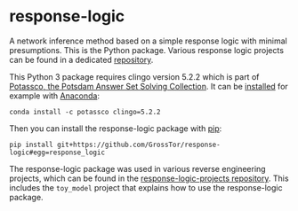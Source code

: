 # response-logic
A network inference method based on a simple response logic with minimal presumptions. This is the Python package. Various response logic projects can be found in a dedicated [repository](https://github.com/GrossTor/response-logic-projects).

This Python 3 package requires clingo version 5.2.2 which is part of [Potassco, the Potsdam Answer Set Solving Collection](https://potassco.org/).
It can be [installed](https://github.com/potassco/clingo/blob/master/INSTALL.md) for example with [Anaconda](https://www.anaconda.com/):

```
conda install -c potassco clingo=5.2.2
```

Then you can install the response-logic package with [pip](https://pypi.org/project/pip/):

```
pip install git+https://github.com/GrossTor/response-logic#egg=response_logic
```

The response-logic package was used in various reverse engineering projects, which can be found in the [response-logic-projects repository](https://github.com/GrossTor/response-logic-projects). This includes the `toy_model` project that explains how to use the response-logic package.
